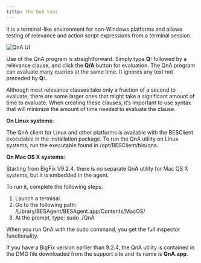 ```yaml
---
title: The QnA tool
---
```


It is a terminal-like environment for non-Windows platforms and allows testing of relevance and action 
script expressions from a terminal session. 

![QnA UI](/static/img/qna.png)

Use of the QnA program is straightforward. Simply type **Q:** followed by a relevance clause, and
click the **Q/A** button for evaluation. The QnA program can evaluate many queries at the same time.
It ignores any text not preceded by **Q:**.

Although most relevance clauses take only a fraction of a second to evaluate, there are some larger
ones that might take a significant amount of time to evaluate. When creating these clauses, it’s
important to use syntax that will minimize the amount of time needed to evaluate the clause.

**On Linux systems:**

The QnA client for Linux and other platforms is available with the BESClient executable in the installation package. 
To run the QnA utility on Linux systems, run the executable found in /opt/BESClient/bin/qna.

**On Mac OS X systems:**

Starting from BigFix V9.2.4, there is no separate QnA utility for Mac OS X systems, but it is embedded 
in the agent. 

To run it, complete the following steps:

1. Launch a terminal.
2. Go to the following path: /Library/BESAgent/BESAgent.app/Contents/MacOS/
3. At the prompt, type: sudo ./QnA

When you run QnA with the sudo command, you get the full inspector functionality.

If you have a BigFix version earlier than 9.2.4, the QnA utility is contained in the DMG file downloaded from the support site and its name is **QnA.app**.

